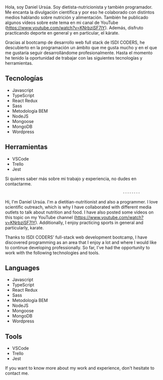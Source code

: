 Hola, soy Daniel Ursúa. Soy dietista-nutricionista y también programador. Me encanta la divulgación científica y por eso he colaborado con distintos medios hablando sobre nutrición y alimentación. También he publicado algunos vídeos sobre este tema en mi canal de YouTube (https://www.youtube.com/watch?v=KNrbzjSF7lY). Además, disfruto practicando deporte en general y en particular, el kárate.

Gracias al bootcamp de desarrollo web full stack de ISDI CODERS, he descubierto en la programación un ámbito que me gusta mucho y en el que me gustaría seguir desarrollándome profesionalmente. Hasta el momento he tenido la oportunidad de trabajar con las siguientes tecnologías y herramientas.

## Tecnologías

- Javascript
- TypeScript
- React Redux
- Sass
- Metodología BEM
- NodeJS
- Mongoose
- MongoDB
- Wordpress

## Herramientas

- VSCode
- Trello
- Jest

Si quieres saber más sobre mi trabajo y experiencia, no dudes en contactarme.

                                                          --------

Hi, I'm Daniel Ursúa. I'm a dietitian-nutritionist and also a programmer. I love scientific outreach, which is why I have collaborated with different media outlets to talk about nutrition and food. I have also posted some videos on this topic on my YouTube channel (https://www.youtube.com/watch?v=KNrbzjSF7lY). Additionally, I enjoy practicing sports in general and particularly, karate.

Thanks to ISDI CODERS' full-stack web development bootcamp, I have discovered programming as an area that I enjoy a lot and where I would like to continue developing professionally. So far, I've had the opportunity to work with the following technologies and tools.

## Languages

- Javascript
- TypeScript
- React Redux
- Sass
- Metodología BEM
- NodeJS
- Mongoose
- MongoDB
- Wordpress

## Tools

- VSCode
- Trello
- Jest


If you want to know more about my work and experience, don't hesitate to contact me.
